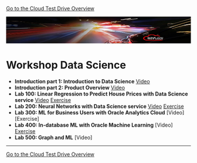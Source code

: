 [Go to the Cloud Test Drive Overview](../../readme.md)

![](./commonimages/customer_logo2.png)

# Workshop Data Science #

- **Introduction part 1: Introduction to Data Science** [Video](https://otube.oracle.com/media/1+-+Data+Science+Workshop+-+Introduction+to+Data+Science/1_pkinbt1m)
- **Introduction part 2: Product Overview** [Video](https://otube.oracle.com/media/2+-+Data+Science+Workshop+-+Product+Overview/1_fb7db7zl)
- **Lab 100: Linear Regression to Predict House Prices with Data Science service** [Video](https://otube.oracle.com/media/3+-+Data+Science+Workshop+-+Lab+100+Linear+Regression+-+Data+Science+service/1_z7v96nsn) [Exercise](./lab100/lab.md)
- **Lab 200: Neural Networks with Data Science service** [Video](https://otube.oracle.com/media/2+-+Data+Science+Workshop+-+Product+Overview/1_fb7db7zl) [Exercise](./lab200/lab.md)
- **Lab 300: ML for Business Users with Oracle Analytics Cloud** [Video] [Exercise]
- **Lab 400: In-database ML with Oracle Machine Learning** [Video] [Exercise](./lab400/lab.md)
- **Lab 500: Graph and ML** [Video]

---

[Go to the Cloud Test Drive Overview](../../readme.md)
